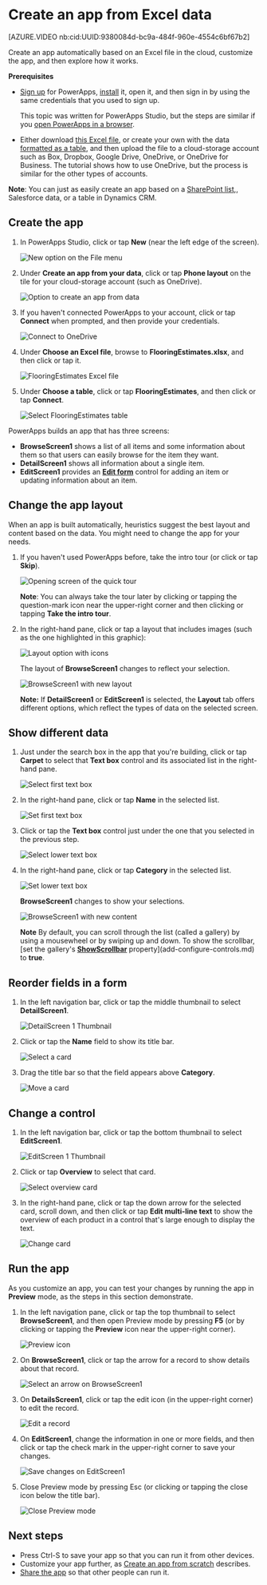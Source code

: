 <properties
	pageTitle="Create an app from Excel data | Microsoft PowerApps"
	description="Create an app automatically based on an Excel file in the cloud, customize the app, and then explore how it works."
	services=""
	suite="powerapps"
	documentationCenter="na"
	authors="sarafankit"
	manager="erikre"
	editor=""
	tags=""/>

<tags
   ms.service="powerapps"
   ms.devlang="na"
   ms.topic="get-started-article"
   ms.tgt_pltfrm="na"
   ms.workload="na"
   ms.date="07/30/2016"
   ms.author="ankitsar"/>

# Create an app from Excel data #

[AZURE.VIDEO nb:cid:UUID:9380084d-bc9a-484f-960e-4554c6bf67b2]

Create an app automatically based on an Excel file in the cloud, customize the app, and then explore how it works.

**Prerequisites**

- [Sign up](signup-for-powerapps.md) for PowerApps, [install](http://aka.ms/powerappsinstall) it, open it, and then sign in by using the same credentials that you used to sign up.

	This topic was written for PowerApps Studio, but the steps are similar if you [open PowerApps in a browser](create-app-browser.md).

- Either download [this Excel file](https://az787822.vo.msecnd.net/documentation/get-started-from-data/FlooringEstimates.xlsx), or create your own with the data [formatted as a table](https://support.office.com/en-us/article/Create-an-Excel-table-in-a-worksheet-E81AA349-B006-4F8A-9806-5AF9DF0AC664), and then upload the file to a cloud-storage account such as Box, Dropbox, Google Drive, OneDrive, or OneDrive for Business. The tutorial shows how to use OneDrive, but the process is similar for the other types of accounts.

**Note**: You can just as easily create an app based on a [SharePoint list,](app-from-sharepoint.md), Salesforce data, or a table in Dynamics CRM.

## Create the app ##
1. In PowerApps Studio, click or tap **New** (near the left edge of the screen).

	![New option on the File menu](./media/get-started-create-from-data/file-new.png)

1. Under **Create an app from your data**, click or tap **Phone layout** on the tile for your cloud-storage account (such as OneDrive).

	![Option to create an app from data](./media/get-started-create-from-data/create-from-data.png)

1. If you haven't connected PowerApps to your account, click or tap **Connect** when prompted, and then provide your credentials.

	![Connect to OneDrive](./media/get-started-create-from-data/connect-onedrive.png)  

1. Under **Choose an Excel file**, browse to **FlooringEstimates.xlsx**, and then click or tap it.

	![FlooringEstimates Excel file](./media/get-started-create-from-data/choose-spreadsheet.png)  

1. Under **Choose a table**, click or tap **FlooringEstimates**, and then click or tap **Connect**.  

	![Select FlooringEstimates table](./media/get-started-create-from-data/choose-table.png)

PowerApps builds an app that has three screens:

- **BrowseScreen1** shows a list of all items and some information about them so that users can easily browse for the item they want.
- **DetailScreen1** shows all information about a single item.
- **EditScreen1** provides an **[Edit form](add-form.md)** control for adding an item or updating information about an item.

## Change the app layout ##
When an app is built automatically, heuristics suggest the best layout and content based on the data. You might need to change the app for your needs.

1. If you haven't used PowerApps before, take the intro tour (or click or tap **Skip**).

	![Opening screen of the quick tour](./media/get-started-create-from-data/quick-tour.png)

	**Note**: You can always take the tour later by clicking or tapping the question-mark icon near the upper-right corner and then clicking or tapping **Take the intro tour**.

1. In the right-hand pane, click or tap a layout that includes images (such as the one highlighted in this graphic):

	![Layout option with icons](./media/get-started-create-from-data/change-layout.png)

	The layout of **BrowseScreen1** changes to reflect your selection.

	![BrowseScreen1 with new layout](./media/get-started-create-from-data/browse-layout.png)

	**Note:** If **DetailScreen1** or **EditScreen1** is selected, the **Layout** tab offers different options, which reflect the types of data on the selected screen.

## Show different data ##
1.  Just under the search box in the app that you're building, click or tap **Carpet** to select that **Text box** control and its associated list in the right-hand pane.

	![Select first text box](./media/get-started-create-from-data/select-gallery-textbox.png)

1. In the right-hand pane, click or tap **Name** in the selected list.

	![Set first text box](./media/get-started-create-from-data/set-gallery-textbox.png)

1. Click or tap the **Text box** control just under the one that you selected in the previous step.

	![Select lower text box](./media/get-started-create-from-data/select-lower-textbox.png)

1. In the right-hand pane, click or tap **Category** in the selected list.

	![Set lower text box](./media/get-started-create-from-data/set-lower-textbox.png)

	**BrowseScreen1** changes to show your selections.

	![BrowseScreen1 with new content](./media/get-started-create-from-data/browse-content.png)

	**Note** By default, you can scroll through the list (called a gallery) by using a mousewheel or by swiping up and down. To show the scrollbar, [set the gallery's **[ShowScrollbar](controls/control-gallery.md)** property](add-configure-controls.md) to **true**.

## Reorder fields in a form ##
1. In the left navigation bar, click or tap the middle thumbnail to select **DetailScreen1**.

	![DetailScreen 1 Thumbnail](./media/get-started-create-from-data/detail-screen-thumbnail.png)

1. Click or tap the **Name** field to show its title bar.

	![Select a card](./media/get-started-create-from-data/select-card.png)

1. Drag the title bar so that the field appears above **Category**.

	![Move a card](./media/get-started-create-from-data/move-card.png)

## Change a control ##
1. In the left navigation bar, click or tap the bottom thumbnail to select **EditScreen1**.

	![EditScreen 1 Thumbnail](./media/get-started-create-from-data/edit-screen-thumbnail.png)

1. Click or tap **Overview** to select that card.

	![Select overview card](./media/get-started-create-from-data/select-overview.png)

1. In the right-hand pane, click or tap the down arrow for the selected card, scroll down, and then click or tap **Edit multi-line text** to show the overview of each product in a control that's large enough to display the text.

	![Change card](./media/get-started-create-from-data/card-selector.png)

## Run the app ##
As you customize an app, you can test your changes by running the app in **Preview** mode, as the steps in this section demonstrate.

1. In the left navigation pane, click or tap the top thumbnail to select **BrowseScreen1**, and then open Preview mode by pressing **F5** (or by clicking or tapping the **Preview** icon near the upper-right corner).

	![Preview icon](./media/get-started-create-from-data/open-preview.png)

1. On **BrowseScreen1**, click or tap the arrow for a record to show details about that record.

	![Select an arrow on BrowseScreen1](./media/get-started-create-from-data/select-record.png)

1. On **DetailsScreen1**, click or tap the edit icon (in the upper-right corner) to edit the record.

	![Edit a record](./media/get-started-create-from-data/edit-record.png)

1. On **EditScreen1**, change the information in one or more fields, and then click or tap the check mark in the upper-right corner to save your changes.

	![Save changes on EditScreen1](./media/get-started-create-from-data/save-record.png)

1. Close Preview mode by pressing Esc (or clicking or tapping the close icon below the title bar).

	![Close Preview mode](./media/get-started-create-from-data/close-preview.png)

## Next steps ##
- Press Ctrl-S to save your app so that you can run it from other devices.
- Customize your app further, as [Create an app from scratch](get-started-create-from-blank.md) describes.
- [Share the app](share-app.md) so that other people can run it.
